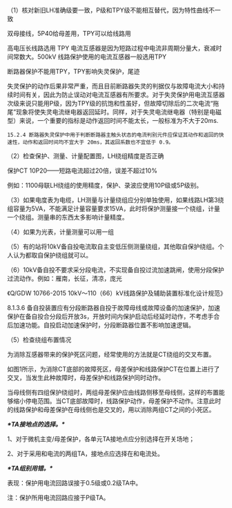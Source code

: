 （1）核对新旧LH准确级要一致，P级和TPY级不能相互替代，因为特性曲线不一致

双母接线，5P40给母差用，TPY可以给线路用

高电压长线路选用 TPY 电流互感器是因为短路过程中电流非周期分量大，衰减时间常数大。500kV 线路保护使用的电流互感器一般选用TPY

断路器保护不能用TPY，TPY影响失灵保护，尾迹

失灵保护的动作后果非常严重，而且目前断路器失灵的判据仅与故障电流大小和持续时间有关，因此为防止误动对电流互感器有所要求。对于失灵保护用电流互感器次级来说只能用P级，因为TPY级的抗饱和性虽好，但故障切除后的二次电流“拖尾”现象将使失灵电流继电器返回延时。同样，对于失灵电流继电器（特别是电磁型）来说，一个重要的指标是动作返回时间不能太长，一般标准为不大于20ms.

 	15.2.4 断路器失灵保护中用于判断断路器主触头状态的电流判别元件应保证其动作和返回的快速性，动作和返回时间均不宜大于 20ms，其返回系数也不宜低于 0.9。

 

（2）检查保护、测量、计量配置图，LH绕组精度是否正确

保护CT  10P20——短路电流超过20倍，误差不超过10%

例如：1100母联LH绕组的使用精度，保护、录波应使用10P级或5P级别。

 

（3）如果电度表为电缆，LH测量与计量绕组应分别单独使用，如果线路LH第3绕组容量为5VA，不能满足计量容量要求15VA，此时将保护测量接一个绕组，计量一个绕组。测量串的东西太多影响计量精度。

 

（4）如果为光表，计量测量可以用一组

 

（5）有的站将10kV备自投电流取自主变低压侧测量绕组，其他取自保护绕组。个人认为都取自保护绕组就可以。

（6）10kV备自投不要求采分段电流，不实现备自投过流加速跳闸，使用分段保护过流动作。例如：雁南，长征，清凉，庞光

《Q/GDW 10766-2015 10kV～110（66）kV线路保护及辅助装置标准化设计规范》

8.1.3.6 备自投装置应有分段断路器自投于故障母线或故障设备的加速保护，加速保护在备自投合分段后开放3s，开放时间内保护启动后经延时动作，不考虑手合后加速功能。自投启动加速保护时，分段断路器位置不影响加速逻辑。

（5）检查绕组布置情况

为消除互感器带来的保护死区问题，经常使用的方法就是CT绕组的交叉布置。



如图1所示，为消除CT底部的故障死区，母差保护和线路保护CT在位置上进行了交叉，当发生此种故障时，母差保护和线路保护同时动作。

当母线侧有四组保护绕组时，两组母差保护应由线路侧移至母线侧，这样的布置能够缩小停电范围。当CT底部故障时，线路保护动作，母差保护不动作。注意此时的线路保护和母差保护在母线侧也是交叉的，用以消除两组CT之间的小死区。



***\*TA接地点的选择。\****

1、对于微机主变/母差保护，各单元TA接地点应分别选择在开关场地；

2、对于采用和电流的两组TA，接地点应选择在和电流处。

***\*TA组别用错。\****

表现：保护用电流回路误接于0.5级或0.2级TA中。

注：保护所用电流回路应接于P级TA。
